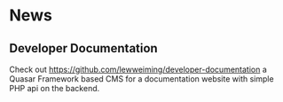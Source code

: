 # News

## Developer Documentation

Check out https://github.com/lewweiming/developer-documentation a Quasar Framework based CMS for a documentation website with simple PHP api on the backend.